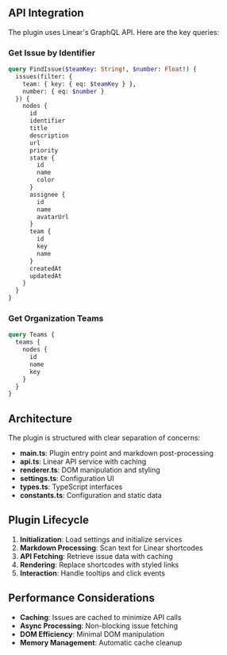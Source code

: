 ## API Integration

The plugin uses Linear's GraphQL API. Here are the key queries:

### Get Issue by Identifier
```graphql
query FindIssue($teamKey: String!, $number: Float!) {
  issues(filter: { 
    team: { key: { eq: $teamKey } }, 
    number: { eq: $number } 
  }) {
    nodes {
      id
      identifier
      title
      description
      url
      priority
      state {
        id
        name
        color
      }
      assignee {
        id
        name
        avatarUrl
      }
      team {
        id
        key
        name
      }
      createdAt
      updatedAt
    }
  }
}
```

### Get Organization Teams
```graphql
query Teams {
  teams {
    nodes {
      id
      name
      key
    }
  }
}
```

## Architecture

The plugin is structured with clear separation of concerns:

- **main.ts**: Plugin entry point and markdown post-processing
- **api.ts**: Linear API service with caching
- **renderer.ts**: DOM manipulation and styling
- **settings.ts**: Configuration UI
- **types.ts**: TypeScript interfaces
- **constants.ts**: Configuration and static data

## Plugin Lifecycle

1. **Initialization**: Load settings and initialize services
2. **Markdown Processing**: Scan text for Linear shortcodes
3. **API Fetching**: Retrieve issue data with caching
4. **Rendering**: Replace shortcodes with styled links
5. **Interaction**: Handle tooltips and click events

## Performance Considerations

- **Caching**: Issues are cached to minimize API calls
- **Async Processing**: Non-blocking issue fetching
- **DOM Efficiency**: Minimal DOM manipulation
- **Memory Management**: Automatic cache cleanup
